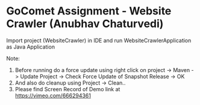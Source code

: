 # GoComet Assignment - Website Crawler (Anubhav Chaturvedi)

Import project (WebsiteCrawler) in IDE and run WebsiteCrawlerApplication as Java Application

Note: 
1. Before running do a force update using right click on project -> Maven -> Update Project -> Check Force Update of Snapshot Release -> OK
2. And also do cleanup using Project -> Clean..
3. Please find Screen Record of Demo link at https://vimeo.com/666294361 